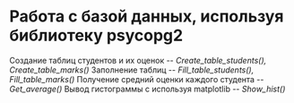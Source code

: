 # Работа с базой данных, используя библиотеку psycopg2

Создание таблиц студентов и их оценок -- *Create_table_students(), Create_table_marks()*
Заполнение таблиц -- *Fill_table_students(), Fill_table_marks()*
Получение средний оценки каждого студента -- *Get_average()*
Вывод гистограммы с используя matplotlib -- *Show_hist()*
